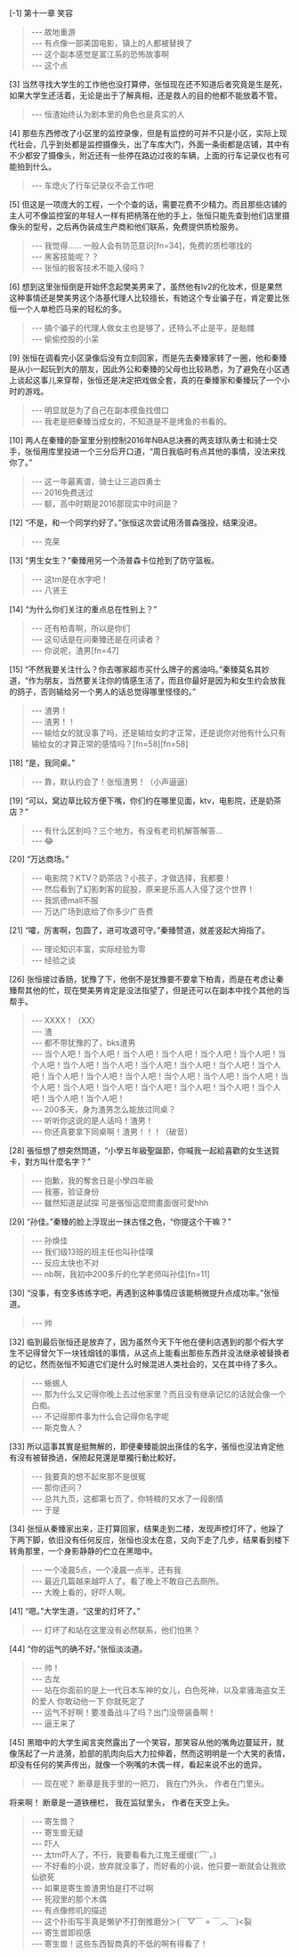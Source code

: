 
[-1] 第十一章 笑容
>--- 故地重游<br>
>--- 有点像一部美国电影，镇上的人都被替换了<br>
>--- 这个副本感觉是富江系的恐怖故事啊<br>
>--- 这个点<br>

[3] 当然寻找大学生的工作他也没打算停，张恒现在还不知道后者究竟是生是死，如果大学生还活着，无论是出于了解真相，还是救人的目的他都不能放着不管。
>--- 恒渣始终认为剧本里的角色也是真实的人<br>

[4] 那些东西修改了小区里的监控录像，但是有监控的可并不只是小区，实际上现代社会，几乎到处都是监控摄像头，出了车库大门，外面一条街都是店铺，其中有不少都安了摄像头，附近还有一些停在路边过夜的车辆，上面的行车记录仪也有可能拍到什么。
>--- 车熄火了行车记录仪不会工作吧<br>

[5] 但这是一项庞大的工程，一个个查的话，需要花费不少精力。而且那些店铺的主人可不像监控室的年轻人一样有把柄落在他的手上，张恒只能先查到他们店里摄像头的型号，之后再伪装成生产商和他们联系，免费提供质检服务。
>--- 我觉得……
一般人会有防范意识[fn=34]，免费的质检哪找的<br>
>--- 黑客技能呢？？<br>
>--- 张恒的极客技术不能入侵吗？<br>

[6] 想到这里张恒倒是开始怀念起樊美男来了，虽然他有lv2的化妆术，但是果然这种事情还是樊美男这个洛基代理人比较擅长，有她这个专业骗子在，肯定要比张恒一个人单枪匹马来的轻松的多。
>--- 搞个骗子的代理人做女主也是够了，还特么不止是平，是骷髅<br>
>--- 偷偷控股的小呆<br>

[9] 张恒在调看完小区录像后没有立刻回家，而是先去秦臻家转了一圈，他和秦臻是从小一起玩到大的朋友，因此外公和秦臻的父母也比较熟悉，为了避免在小区遇上谈起这事儿来穿帮，张恒还是决定把戏做全套，真的在秦臻家和秦臻玩了一个小时的游戏。
>--- 明显就是为了自己在副本摸鱼找借口<br>
>--- 我老是把秦臻当成女的，不知道是不是烤鱼的书看的。<br>

[10] 两人在秦臻的卧室里分别控制2016年NBA总决赛的两支球队勇士和骑士交手，张恒用库里投进一个三分后开口道，“周日我临时有点其他的事情，没法来找你了。”
>--- 这一年最离谱，骑士让三追四勇士<br>
>--- 2016免费送过<br>
>--- 额，高中时期是2016那现实中时间是？<br>

[12] “不是，和一个同学约好了。”张恒这次尝试用汤普森强投，结果没进。
>--- 克莱<br>

[13] “男生女生？”秦臻用另一个汤普森卡位抢到了防守篮板。
>--- 这tm是在水字吧！<br>
>--- 八贤王<br>

[14] “为什么你们关注的重点总在性别上？”
>--- 还有柏青啊，所以是你们<br>
>--- 这句话是在问秦臻还是在问读者？<br>
>--- 你说呢，渣男[fn=47]<br>

[15] “不然我要关注什么？你去哪家超市买什么牌子的酱油吗。”秦臻莫名其妙道，“作为朋友，当然要关注你的情感生活了，而且你最好是因为和女生约会放我的鸽子，否则输给另一个男人的话总觉得哪里怪怪的。”
>--- 渣男！<br>
>--- 渣男！！<br>
>--- 输给女的就没事了吗，还是输给女的才正常，还是说你对他有什么只有输给女的才算正常的感情吗？[fn=58][fn=58]<br>

[18] “是，我同桌。”
>--- 靠，默认约会了！张恒渣男！（小声逼逼）<br>

[19] “可以，窝边草比较方便下嘴，你们约在哪里见面，ktv，电影院，还是奶茶店？”
>--- 有什么区别吗？三个地方。有没有老司机解答解答…<br>
>--- 😂<br>

[20] “万达商场。”
>--- 电影院？KTV？奶茶店？小孩子，才做选择，我都要！<br>
>--- 然后看到了幻影刺客的屁股，原来是乐高人入侵了这个世界！<br>
>--- 我凯德mall不服<br>
>--- 万达广场到底给了你多少广告费<br>

[21] “嚯，厉害啊，包圆了，进可攻退可守。”秦臻赞道，就差竖起大拇指了。
>--- 理论知识丰富，实际经验为零<br>
>--- 经验之谈<br>

[26] 张恒接过香肠，犹豫了下，他倒不是犹豫要不要拿下柏青，而是在考虑让秦臻帮其他的忙，现在樊美男肯定是没法指望了，但是还可以在副本中找个其他的当帮手。
>--- XXXX！（XX）<br>
>--- 渣<br>
>--- 都不带犹豫的了，bks渣男<br>
>--- 当个人吧！当个人吧！当个人吧！当个人吧！当个人吧！当个人吧！当个人吧！当个人吧！当个人吧！当个人吧！当个人吧！当个人吧！当个人吧！当个人吧！当个人吧！当个人吧！当个人吧！当个人吧！当个人吧！当个人吧！当个人吧！当个人吧！当个人吧！当个人吧！当个人吧！当个人吧！当个人吧！当个人吧！<br>
>--- 200多天，身为渣男怎么能放过同桌？<br>
>--- 听听你这说的是人话吗！渣男！<br>
>--- 你还真要拿下同桌啊！渣男！！！（破音）<br>

[28] 張恒想了想突然問道，“小學五年級聖誕節，你喊我一起給喜歡的女生送賀卡，對方叫什麼名字？”
>--- 抱歉，我的奪舍日是小學四年級<br>
>--- 我塞，验证身份<br>
>--- 雖然知道是試探 可是張恒這麼問畫面很可愛hhh<br>

[29] “孙佳。”秦臻的脸上浮现出一抹古怪之色，“你提这个干嘛？”
>--- 孙焕佳<br>
>--- 我们级13班的班主任也叫孙佳噗<br>
>--- 反应太快也不对<br>
>--- nb啊，我初中200多斤的化学老师叫孙佳[fn=11]<br>

[30] “没事，有空多练练字吧，再遇到这种事情应该能稍微提升点成功率。”张恒道。
>--- 帅<br>

[32] 临到最后张恒还是放弃了，因为虽然今天下午他在便利店遇到的那个假大学生不记得曾欠下一块钱烟钱的事情，从这点上能看出那些东西并没法继承被替换者的记忆，然而张恒不知道它们是什么时候混进人类社会的，又在其中待了多久。
>--- 蜥蜴人<br>
>--- 那为什么又记得你晚上去过他家里？而且没有继承记忆的话就会像一个白痴。<br>
>--- 不记得那件事为什么会记得你名字呢<br>
>--- 斯克鲁人？<br>

[33] 所以這事其實是挺無解的，即便秦臻能說出孫佳的名字，張恒也沒法肯定他有沒有被替換過，保險起見還是單獨行動比較好。
>--- 我要真的想不起來那不是很冤<br>
>--- 那你还问？<br>
>--- 总共九页，这都第七页了，你特粮的又水了一段剧情<br>
>--- 于是<br>

[34] 张恒从秦臻家出来，正打算回家，结果走到二楼，发现声控灯坏了，他跺了下两下脚，依旧没有任何反应，张恒也没太在意，又向下走了几步，结果看到楼下转角那里，一个身影静静的伫立在黑暗中。
>--- 一个凌晨5点，一个凌晨一点半，还有我<br>
>--- 最近几篇越来越吓人了。看了晚上不敢自己去厕所。<br>
>--- 大晚上看的，好吓人啊。<br>

[41] “嗯。”大学生道，“这里的灯坏了。”
>--- 灯坏了和站在这里没有必然联系，他们怕黑？<br>

[44] “你的运气的确不好。”张恒淡淡道。
>--- 帅！<br>
>--- 古龙<br>
>--- 站在你面前的是上一代日本车神的女儿，白色死神，以及拿骚海盗女王的爱人 你敢动他一下 你就死定了<br>
>--- 运气不好啊！要准备战斗了吗？出门没带装备啊！<br>
>--- 逼王来了<br>

[45] 黑暗中的大学生闻言突然露出了一个笑容，那笑容从他的嘴角边蔓延开，就像荡起了一片涟漪，脸部的肌肉向后大力拉伸着，然而这明明是一个大笑的表情，却没有任何的笑声传出，就像一个咧嘴的木偶一样，看起来说不出的诡异。
>--- 现在呢？
断章是我手里的一把刀，
我在门外头，
作者在门里头。

将来啊！
断章是一道铁栅栏，
我在监狱里头，
作者在天空上头。<br>
>--- 寄生兽？<br>
>--- 寄生兽无疑<br>
>--- 吓人<br>
>--- 太tm吓人了，不行，我要看看九江鬼王缓缓(´⌒`｡)<br>
>--- 不好看的小说，放弃就没事了，而好看的小说，他只要一断就会让我欲仙欲死<br>
>--- 如果是寄生兽渣男怕是打不过啊<br>
>--- 死寂里的那个木偶<br>
>--- 有点像修叽的描述<br>
>--- 这个扑街写手真是懒驴不打倒推磨分＞(￣▽￣ = ￣︿￣)<裂<br>
>--- 寄生兽即视感<br>
>--- 寄生兽！这些东西智商真的不低的啊有得看了！<br>
